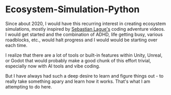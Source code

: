 # Ecosystem-Simulation-Python
Since about 2020, I would have this recurring interest in creating ecosystem simulations, mostly inspired by [Sebastian Lague's](https://www.youtube.com/@SebastianLague) coding adventure videos. I would get started and the combination of ADHD, life getting busy, various roadblocks, etc., would halt progress and I would would be starting over each time.

I realize that there are a lot of tools or built-in features within Unity, Unreal, or Godot that would probably make a good chunk of this effort trivial, especially now with AI tools and vibe coding. 

But I have always had such a deep desire to learn and figure things out - to really take something apary and learn how it works. That's what I am attempting to do here. 
